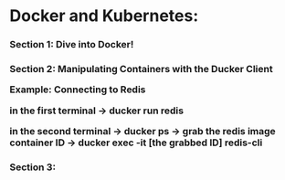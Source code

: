 # Docker and Kubernetes:


<h3> Section 1: Dive into Docker!

<h3> Section 2: Manipulating Containers with the Ducker Client 
  <p>
  Example: Connecting to Redis 

  in the first terminal -> ducker run redis

  in the second terminal -> ducker ps -> grab the redis image container ID -> ducker exec -it [the grabbed ID] redis-cli
  </p>
<h3> Section 3:
